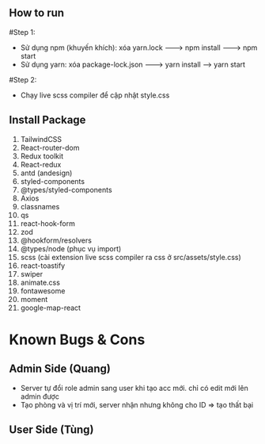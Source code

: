 ## How to run
#Step 1:
- Sử dụng npm (khuyến khích): xóa yarn.lock ---> npm install ---> npm start
- Sử dụng yarn: xóa package-lock.json ---> yarn install --> yarn start

#Step 2:
- Chạy live scss compiler để cập nhật style.css

## Install Package
1. TailwindCSS
2. React-router-dom
3. Redux toolkit
4. React-redux
5. antd (andesign)
6. styled-components
7. @types/styled-components
8. Axios
9. classnames
10. qs
11. react-hook-form
12. zod
13. @hookform/resolvers
14. @types/node (phục vụ import)
15. scss (cài extension live scss compiler ra css ở src/assets/style.css)
16. react-toastify
17. swiper
18. animate.css
19. fontawesome
20. moment
21. google-map-react

# Known Bugs & Cons
## Admin Side (Quang)
- Server tự đổi role admin sang user khi tạo acc mới. chỉ có edit mới lên admin được
- Tạo phòng và vị trí mới, server nhận nhưng không cho ID => tạo thất bại

## User Side (Tùng)